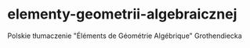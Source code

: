 # elementy-geometrii-algebraicznej
Polskie tłumaczenie "Éléments de Géométrie Algébrique" Grothendiecka
